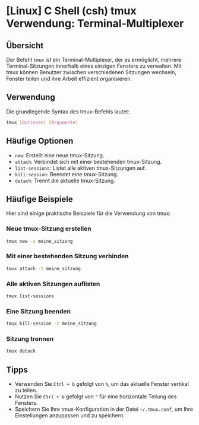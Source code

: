 # [Linux] C Shell (csh) tmux Verwendung: Terminal-Multiplexer

## Übersicht
Der Befehl `tmux` ist ein Terminal-Multiplexer, der es ermöglicht, mehrere Terminal-Sitzungen innerhalb eines einzigen Fensters zu verwalten. Mit tmux können Benutzer zwischen verschiedenen Sitzungen wechseln, Fenster teilen und ihre Arbeit effizient organisieren.

## Verwendung
Die grundlegende Syntax des tmux-Befehls lautet:

```bash
tmux [Optionen] [Argumente]
```

## Häufige Optionen
- `new`: Erstellt eine neue tmux-Sitzung.
- `attach`: Verbindet sich mit einer bestehenden tmux-Sitzung.
- `list-sessions`: Listet alle aktiven tmux-Sitzungen auf.
- `kill-session`: Beendet eine tmux-Sitzung.
- `detach`: Trennt die aktuelle tmux-Sitzung.

## Häufige Beispiele
Hier sind einige praktische Beispiele für die Verwendung von tmux:

### Neue tmux-Sitzung erstellen
```bash
tmux new -s meine_sitzung
```

### Mit einer bestehenden Sitzung verbinden
```bash
tmux attach -t meine_sitzung
```

### Alle aktiven Sitzungen auflisten
```bash
tmux list-sessions
```

### Eine Sitzung beenden
```bash
tmux kill-session -t meine_sitzung
```

### Sitzung trennen
```bash
tmux detach
```

## Tipps
- Verwenden Sie `Ctrl + b` gefolgt von `%`, um das aktuelle Fenster vertikal zu teilen.
- Nutzen Sie `Ctrl + b` gefolgt von `"` für eine horizontale Teilung des Fensters.
- Speichern Sie Ihre tmux-Konfiguration in der Datei `~/.tmux.conf`, um Ihre Einstellungen anzupassen und zu speichern.